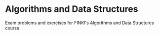 # Algorithms and Data Structures
Exam problems and exercises for FINKI's Algorithms and Data Structures course
